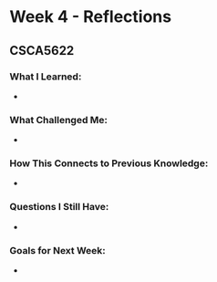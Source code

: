 # Week 4 - Reflections

## CSCA5622

### What I Learned:
- 

### What Challenged Me:
- 

### How This Connects to Previous Knowledge:
- 

### Questions I Still Have:
- 

### Goals for Next Week:
- 
